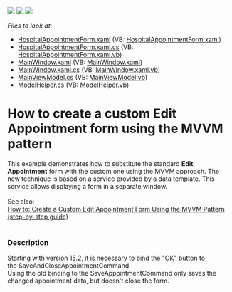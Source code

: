 <!-- default badges list -->
![](https://img.shields.io/endpoint?url=https://codecentral.devexpress.com/api/v1/VersionRange/128656815/21.1.5%2B)
[![](https://img.shields.io/badge/Open_in_DevExpress_Support_Center-FF7200?style=flat-square&logo=DevExpress&logoColor=white)](https://supportcenter.devexpress.com/ticket/details/T103885)
[![](https://img.shields.io/badge/📖_How_to_use_DevExpress_Examples-e9f6fc?style=flat-square)](https://docs.devexpress.com/GeneralInformation/403183)
<!-- default badges end -->
<!-- default file list -->
*Files to look at*:

* [HospitalAppointmentForm.xaml](./CS/MVVMSchedulerApplication/HospitalAppointmentForm.xaml) (VB: [HospitalAppointmentForm.xaml](./VB/MVVMSchedulerApplication/HospitalAppointmentForm.xaml))
* [HospitalAppointmentForm.xaml.cs](./CS/MVVMSchedulerApplication/HospitalAppointmentForm.xaml.cs) (VB: [HospitalAppointmentForm.xaml.vb](./VB/MVVMSchedulerApplication/HospitalAppointmentForm.xaml.vb))
* [MainWindow.xaml](./CS/MVVMSchedulerApplication/MainWindow.xaml) (VB: [MainWindow.xaml](./VB/MVVMSchedulerApplication/MainWindow.xaml))
* [MainWindow.xaml.cs](./CS/MVVMSchedulerApplication/MainWindow.xaml.cs) (VB: [MainWindow.xaml.vb](./VB/MVVMSchedulerApplication/MainWindow.xaml.vb))
* [MainViewModel.cs](./CS/MVVMSchedulerApplication/ViewModel/MainViewModel.cs) (VB: [MainViewModel.vb](./VB/MVVMSchedulerApplication/ViewModel/MainViewModel.vb))
* [ModelHelper.cs](./CS/MVVMSchedulerApplication/ViewModel/ModelHelper.cs) (VB: [ModelHelper.vb](./VB/MVVMSchedulerApplication/ViewModel/ModelHelper.vb))
<!-- default file list end -->
# How to create a custom Edit Appointment form using the MVVM pattern


This example demonstrates how to substitute the standard <strong>Edit Appointment</strong> form with the custom one using the MVVM approach. The new technique is based on a service provided by a data template. This service allows displaying a form in a separate window. <br /><br />See also: <br /><a href="http://documentation.devexpress.com/#WPF/CustomDocument16994">How to: Create a Custom Edit Appointment Form Using the MVVM Pattern (step-by-step guide) </a><br /><br />


<h3>Description</h3>

<p>Starting with version 15.2, it is necessary to bind the "OK" button to the&nbsp;SaveAndCloseAppointmentCommand.<br>Using the old binding to the&nbsp;SaveAppointmentCommand only saves the changed appointment data, but doesn't close the form.</p>

<br/>


